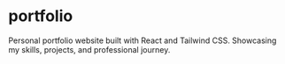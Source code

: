 # portfolio
Personal portfolio website built with React and Tailwind CSS. Showcasing my skills, projects, and professional journey.

